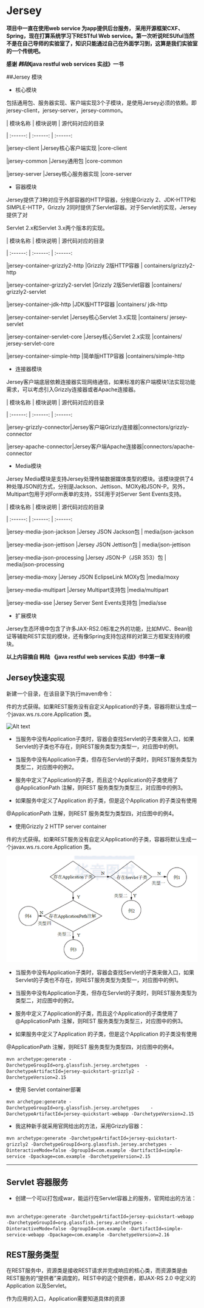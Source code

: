 <meta http-equiv="Content-Type" content="text/html; charset=utf-8" />
<meta http-equiv="Content-Type" content="text/html; charset=utf-8" />
<link rel="stylesheet" href="http://yandex.st/highlightjs/7.1/styles/default.min.css">
<script src="http://yandex.st/highlightjs/7.1/highlight.min.js"></script>
<script>hljs.initHighlightingOnLoad();</script>
<link rel="stylesheet" href="/css/pygments.css">


# Jersey

**项目中一直在使用web service 为app提供后台服务， 采用开源框架CXF、Spring，现在打算系统学习下RESTful Web service。第一次听说RESUful当然不是在自己导师的实验室了，知识只能通过自己在外面学习到，这算是我们实验室的一个传统吧。**

**感谢 *韩陆*《java restful web services 实战》一书**

##Jersey 模块

- 核心模块

包括通用包、服务器实现、客户端实现3个子模块，是使用Jersey必须的依赖。即jersey-client，jersey-server，jersey-common。

| 模块名称   | 模块说明   | 源代码对应的目录

| :------:     | :------:     | :------:

|jersey-client |Jersey核心客户端实现 |core-client

|jersey-common |Jersey通用包 |core-common

|jersey-server |Jersey核心服务器实现 |core-server

- 容器模块

Jersey提供了3种对应于外部容器的HTTP容器，分别是Grizzly 2、JDK-HTTP和 SIMPLE-HTTP，Grizzly 2同时提供了Servlet容器。对于Servlet的实现，Jersey提供了对

Servlet 2.x和Servlet 3.x两个版本的实现。



| 模块名称   | 模块说明   | 源代码对应的目录

| :------:     | :------:     | :------:

|jersey-container-grizzly2-http |Grizzly 2版HTTP容器 | containers/grizzly2-http 

|jersey-container-grizzly2-servlet |Grizzly 2版Servlet容器 |containers/ grizzly2-servlet

|jersey-container-jdk-http |JDK版HTTP容器 |containers/ jdk-http

|jersey-container-servlet |Jersey核心Servlet 3.x实现 |containers/ jersey-servlet

|jersey-container-servlet-core |Jersey核心Servlet 2.x实现 |containers/ jersey-servlet-core

|jersey-container-simple-http |简单版HTTP容器 |containers/simple-http





- 连接器模块

Jersey客户端底层依赖连接器实现网络通信，如果标准的客户端模块1法实现功能需求，可以考虑引入Grizzly连接器或者Apache连接器。

| 模块名称   | 模块说明   | 源代码对应的目录

| :------:     | :------:     | :------:

|jersey-grizzly-connector|Jersey客户端Grizzly连接器|connectors/grizzly-connector

|jersey-apache-connector|Jersey客户端Apache连接器|connectors/apache-connector





- Media模块

Jersey Media模块是支持Jersey处理传输数据媒体类型的模块。该模块提供了4种处理JSON的方式，分别是Jackson、Jettison、MOXy和JSON-P。另外，Multipart包用于对Form表单的支持，SSE用于对Server Sent Events支持。

| 模块名称   | 模块说明   | 源代码对应的目录

| :------:     | :------:     | :------:

|jersey-media-json-jackson |Jersey JSON Jackson包 | media/json-jackson

|jersey-media-json-jettison |Jersey JSON Jettison包 | media/json-jettison

|jersey-media-json-processing |Jersey JSON-P（JSR 353）包 | media/json-processing

|jersey-media-moxy |Jersey JSON EclipseLink MOXy包 |media/moxy

|jersey-media-multipart |Jersey Multipart支持包 |media/multipart

|jersey-media-sse |Jersey Server Sent Events支持包 |media/sse





- 扩展模块

Jersey生态环境中包含了许多JAX-RS2.0标准之外的功能，比如MVC、Bean验证等辅助REST实现的模块，还有像Spring支持包这样的对第三方框架支持的模块。



**以上内容摘自 韩陆 《java restful web services 实战》书中第一章**



## Jersey快速实现

新建一个目录，在该目录下执行maven命令：

件的方式获得。如果REST服务没有自定义Application的子类，容器将默认生成一个javax.ws.rs.core.Application 类。



![Alt text](./REST服务类型示意图.png)



- 当服务中没有Application子类时，容器会查找Servlet的子类来做入口，如果Servlet的子类也不存在，则REST服务类型为类型一，对应图中的例1。

- 当服务中没有Application子类，但存在Servlet的子类时，则REST服务类型为类型二，对应图中的例2。

- 服务中定义了Application的子类，而且这个Application的子类使用了@ApplicationPath 注解，则REST 服务类型为类型三，对应图中的例3。

- 如果服务中定义了Application 的子类，但是这个Application 的子类没有使用

@ApplicationPath 注解，则REST 服务类型为类型四，对应图中的例4。









- 使用Grizzly 2 HTTP server container 



件的方式获得。如果REST服务没有自定义Application的子类，容器将默认生成一个javax.ws.rs.core.Application 类。



![Alt text](/images/REST服务类型示意图.png)



- 当服务中没有Application子类时，容器会查找Servlet的子类来做入口，如果Servlet的子类也不存在，则REST服务类型为类型一，对应图中的例1。

- 当服务中没有Application子类，但存在Servlet的子类时，则REST服务类型为类型二，对应图中的例2。

- 服务中定义了Application的子类，而且这个Application的子类使用了@ApplicationPath 注解，则REST 服务类型为类型三，对应图中的例3。

- 如果服务中定义了Application 的子类，但是这个Application 的子类没有使用

@ApplicationPath 注解，则REST 服务类型为类型四，对应图中的例4。

```
mvn archetype:generate -DarchetypeGroupId=org.glassfish.jersey.archetypes  -DarchetypeArtifactId=jersey-quickstart-grizzly2 -DarchetypeVersion=2.15

```

- 使用 Servlet container部署


```
mvn archetype:generate -DarchetypeGroupId=org.glassfish.jersey.archetypes    -DarchetypeArtifactId=jersey-quickstart-webapp -DarchetypeVersion=2.15
```

- 我这种新手就采用官网给出的方法，采用Grizzly容器：



```
mvn archetype:generate -DarchetypeArtifactId=jersey-quickstart-grizzly2 -DarchetypeGroupId=org.glassfish.jersey.archetypes -DinteractiveMode=false -DgroupId=com.example -DartifactId=simple-service -Dpackage=com.example -DarchetypeVersion=2.15
```

---

## Servlet 容器服务

- 创建一个可以打包成war，能运行在Servlet容器上的服务，官网给出的方法：

```

mvn archetype:generate -DarchetypeArtifactId=jersey-quickstart-webapp -DarchetypeGroupId=org.glassfish.jersey.archetypes -DinteractiveMode=false -DgroupId=com.example -DartifactId=simple-service-webapp -Dpackage=com.example -DarchetypeVersion=2.16
```

## REST服务类型

在REST服务中，资源类是接收REST请求并完成响应的核心类，而资源类是由REST服务的“提供者”来调度的，REST中的这个提供者，即JAX-RS 2.0 中定义的Application 以及Servlet。

作为应用的入口，Application需要知道具体的资源
